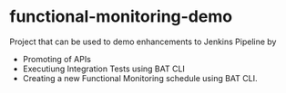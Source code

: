 # functional-monitoring-demo
Project that can be used to demo enhancements to Jenkins Pipeline by 

* Promoting of APIs
* Executiung Integration Tests using BAT CLI
* Creating a new Functional Monitoring schedule using BAT CLI.

